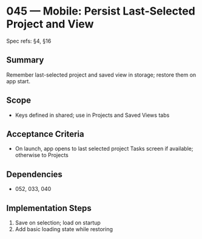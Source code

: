 # 045 — Mobile: Persist Last-Selected Project and View

Spec refs: §4, §16

## Summary
Remember last-selected project and saved view in storage; restore them on app start.

## Scope
- Keys defined in shared; use in Projects and Saved Views tabs

## Acceptance Criteria
- On launch, app opens to last selected project Tasks screen if available; otherwise to Projects

## Dependencies
- 052, 033, 040

## Implementation Steps
1) Save on selection; load on startup
2) Add basic loading state while restoring
